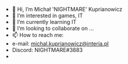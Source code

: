 - 👋 Hi, I’m Michał 'NIGHTMARE' Kuprianowicz
- 👀 I’m interested in games, IT
- 🌱 I’m currently learning IT
- 💞️ I’m looking to collaborate on ...
- 📫 How to reach me:
-   e-mail: michal.kuprianowicz@interia.pl
-   Discord: NIGHTMARE#3883
-   

<!---
theNIGHTMAR3/theNIGHTMAR3 is a ✨ special ✨ repository because its `README.md` (this file) appears on your GitHub profile.
You can click the Preview link to take a look at your changes.
--->

